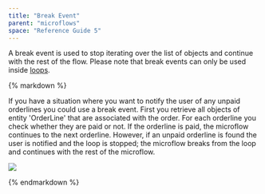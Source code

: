 ```yaml
---
title: "Break Event"
parent: "microflows"
space: "Reference Guide 5"
---
```



A break event is used to stop iterating over the list of objects and continue with the rest of the flow. Please note that break events can only be used inside [loops](loop).

<div class="alert alert-info">{% markdown %}

If you have a situation where you want to notify the user of any unpaid orderlines you could use a break event. First you retrieve all objects of entity 'OrderLine' that are associated with the order. For each orderline you check whether they are paid or not. If the orderline is paid, the microflow continues to the next orderline. However, if an unpaid orderline is found the user is notified and the loop is stopped; the microflow breaks from the loop and continues with the rest of the microflow.

![](attachments/819203/917951.png)

{% endmarkdown %}</div>
